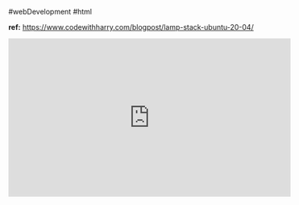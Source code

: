 #webDevelopment #html 




**ref:** https://www.codewithharry.com/blogpost/lamp-stack-ubuntu-20-04/

<iframe width="560" height="315" src="https://www.youtube.com/embed/TrLAx27Npns?si=EIL91dEloMrkqCv7" title="YouTube video player" frameborder="0" allow="accelerometer; autoplay; clipboard-write; encrypted-media; gyroscope; picture-in-picture; web-share" referrerpolicy="strict-origin-when-cross-origin" allowfullscreen></iframe>